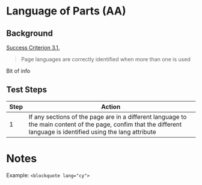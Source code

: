 # Language of Parts (AA)

## Background
[Success Criterion 3.1. ](https://www.w3.org/WAI/WCAG21/Understanding/language-of-parts.html)

> Page languages are correctly identified when more than one is used


Bit of info 

## Test Steps

|Step  |Action|
|--|--|
|1|If any sections of the page are in a different language to the main content of the page, confim that the different language is identified using the lang attribute|


# Notes

Example: `<blockquote lang="cy">`
